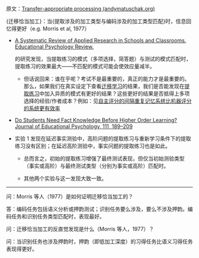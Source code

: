 原文：[Transfer-appropriate processing (andymatuschak.org)](https://notes.andymatuschak.org/zgNZJ2DNTzbNNriAGHjbKTowViNr6yCuk6D)

{迁移恰当加工}：当{提取涉及的加工类型与编码涉及的加工类型匹配}时，信息回忆得更好（e.g. Morris et al, 1977）

- [A Systematic Review of Applied Research in Schools and Classrooms. Educational Psychology Review.](https://notes.andymatuschak.org/Agarwal%2C_P._K.%2C_Nunes%2C_L._D.%2C_%26_Blunt%2C_J._R._(2021)._Retrieval_Practice_Consistently_Benefits_Student_Learning)

  的研究发现，当提取练习的模式（多项选择，简答题）与测试的模式匹配时，提取练习的效果最大——不匹配的模式可能会使效应量减半。

  - 但话说回来：谁在乎呢？考试不是最重要的，真正的能力才是最重要的。那么，如果我们在真实设定下查看[迁移学习](https://notes.andymatuschak.org/z2hEyCHQpB6UV8z4mYvto7FJud4zWVqZqfxJZ)的结果，我们是否能发现在[提取练习](https://notes.andymatuschak.org/zFGWCfLsZMkwKPYG2F3k9mnpwWM9D6cEJXS)中加入异质的模式有更好的结果？这些更好的结果是否抵得上多项选择的经验/作者成本？例如：见[自主评分的间隔重复记忆系统比机器评分的系统更有效率](https://notes.andymatuschak.org/z7MGZ4wX4fenUQzR9248QfWU8GFeZbTFGaJRM)

- [Do Students Need Fact Knowledge Before Higher Order Learning? Journal of Educational Psychology, 111, 189–209](https://notes.andymatuschak.org/Agarwal%2C_P._(2019)._Retrieval_Practice_%26_Bloom%E2%80%99s_Taxonomy)

- 实验 1 发现在延迟事实测验中，高阶问题的提取练习与重新学习条件下的提取练习没有区别；在延迟高阶测验中，事实问题的提取练习也是如此。

  - 总而言之，初始的提取练习增强了最终测试表现，但仅当初始测验类型（事实或高阶）与最终测试类型（分别为事实或高阶）匹配时。

  - 其他两个实验与这一发现大致一致。

------

问：Morris 等人（1977）是如何证明迁移恰当加工的？

答：编码任务包括语义分析或押韵测试；识别任务要么涉及，要么不涉及押韵。编码任务和识别任务类型匹配时，表现最好。

问：迁移恰当加工的反直觉发现是什么（Morris 等人，1977）？

问：当识别任务也涉及押韵时，押韵（即低加工深度）的习得任务比语义习得任务表现得更好。